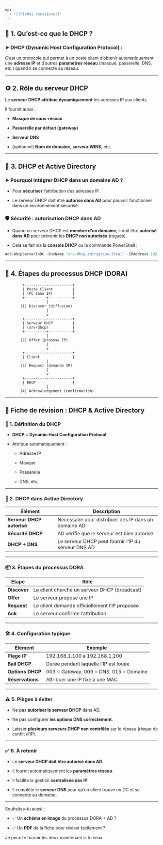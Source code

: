 ```yaml
---
up:
  - "[[Fiches révisions]]"
---
```

## 🧠 1. Qu’est-ce que le DHCP ?

### ➤ **DHCP (Dynamic Host Configuration Protocol)** :

C’est un protocole qui permet à un poste client d’obtenir automatiquement une **adresse IP** et d’autres **paramètres réseau** (masque, passerelle, DNS, etc.) quand il se connecte au réseau.

---

## ⚙️ 2. Rôle du serveur DHCP

Le **serveur DHCP attribue dynamiquement** les adresses IP aux clients.

Il fournit aussi :

- **Masque de sous-réseau**
    
- **Passerelle par défaut (gateway)**
    
- **Serveur DNS**
    
- (optionnel) **Nom de domaine**, **serveur WINS**, etc.
    

---

## 🏢 3. DHCP et Active Directory

### ➤ Pourquoi intégrer DHCP dans un domaine AD ?

- Pour **sécuriser** l’attribution des adresses IP.
    
- Le serveur DHCP doit être **autorisé dans AD** pour pouvoir fonctionner dans un environnement sécurisé.
    

### 🛡️ Sécurité : autorisation DHCP dans AD

- Quand un serveur DHCP est **membre d’un domaine**, il doit être **autorisé dans AD** pour prévenir les **DHCP non autorisés** (rogues).
    
- Cela se fait via la **console DHCP** ou la commande PowerShell :
    

```powershell
Add-DhcpServerInDC -DnsName "srv-dhcp.entreprise.local" -IPAddress 192.168.1.10
```

---

## 🔁 4. Étapes du processus DHCP (DORA)

```plaintext
        +----------------------+
        | Poste Client         |
        | (PC sans IP)         |
        +----------+-----------+
                   |
       (1) Discover (diffusion)
                   |
                   v
        +----------------------+
        | Serveur DHCP         |
        | (srv-dhcp)           |
        +----------+-----------+
                   |
       (2) Offer (propose IP)
                   |
                   v
        +----------------------+
        | Client               |
                   |
       (3) Request (demande IP)
                   |
                   v
        +----------------------+
        | DHCP                 |
                   |
       (4) Acknowledgement (confirmation)
```

---

## 📝 Fiche de révision : DHCP & Active Directory

### 🧠 1. Définition du DHCP

- **DHCP = Dynamic Host Configuration Protocol**
    
- Attribue automatiquement :
    
    - Adresse IP
        
    - Masque
        
    - Passerelle
        
    - DNS, etc.
        

---

### 🏢 2. DHCP dans Active Directory

|Élément|Description|
|---|---|
|**Serveur DHCP autorisé**|Nécessaire pour distribuer des IP dans un domaine AD|
|**Sécurité DHCP**|AD vérifie que le serveur est bien autorisé|
|**DHCP + DNS**|Le serveur DHCP peut fournir l’IP du serveur DNS AD|

---

### 📦 3. Étapes du processus DORA

|Étape|Rôle|
|---|---|
|**Discover**|Le client cherche un serveur DHCP (broadcast)|
|**Offer**|Le serveur propose une IP|
|**Request**|Le client demande officiellement l’IP proposée|
|**Ack**|Le serveur confirme l’attribution|

---

### 🛠️ 4. Configuration typique

|Élément|Exemple|
|---|---|
|**Plage IP**|192.168.1.100 à 192.168.1.200|
|**Bail DHCP**|Durée pendant laquelle l’IP est louée|
|**Options DHCP**|003 = Gateway, 006 = DNS, 015 = Domaine|
|**Réservations**|Attribuer une IP fixe à une MAC|

---

### ⚠️ 5. Pièges à éviter

- Ne pas **autoriser le serveur DHCP** dans AD.
    
- Ne pas configurer **les options DNS correctement**.
    
- Laisser **plusieurs serveurs DHCP non contrôlés** sur le réseau (risque de conflit d’IP).
    

---

### ✅ 6. À retenir

- Le **serveur DHCP doit être autorisé dans AD**.
    
- Il fournit automatiquement les **paramètres réseau**.
    
- Il facilite la gestion **centralisée des IP**.
    
- Il complète le **serveur DNS** pour qu’un client trouve un DC et se connecte au domaine.
    

---

Souhaites-tu aussi :

- ✅ Un **schéma en image** du processus DORA + AD ?
    
- ✅ Un **PDF** de la fiche pour réviser facilement ?
    

Je peux te fournir les deux maintenant si tu veux.